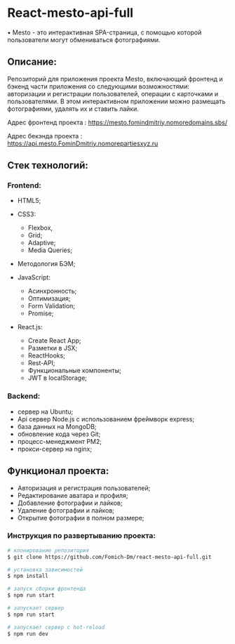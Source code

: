 # React-mesto-api-full

• Mesto - это интерактивная SPA-страница, с помощью которой пользователи могут обмениваться фотографиями.

## Описание:

Репозиторий для приложения проекта Mesto, включающий фронтенд и бэкенд части приложения со следующими возможностями: авторизации и регистрации пользователей, операции с карточками и пользователями. В этом интерактивном приложении можно размещать фотографиями, удалять их и ставить лайки.

Адрес фронтенд проекта :  https://mesto.fomindmitriy.nomoredomains.sbs/

Адрес бекэнда проекта : https://api.mesto.FominDmitriy.nomorepartiesxyz.ru


## Стек технологий:

### Frontend:

* HTML5;

* CSS3:
  - Flexbox,
  - Grid;
  - Adaptive;
  - Media Queries;

* Методология БЭМ;

* JavaScript:
    - Асинхронность;
    - Оптимизация;
    - Form Validation;
    - Promise;

* React.js:
  - Create React App;
  - Разметки в JSX;
  - ReactHooks;
  - Rest-API;
  - Функциональные компоненты;
  - JWT в localStorage;

### Backend:

  - сервер на Ubuntu;
  - Api сервер Node.js c использованием фреймворк express;
  - база данных на MongoDB;
  - обновление кода через Git;
  - процесс-менеджмент PM2;
  - прокси-сервер на nginx;

## Функционал проекта:

- Авторизация и регистрация пользователей;
- Редактирование аватара и профиля;
- Добавление фотографии и лайков;
- Удаление фотографии и лайков;
- Открытие фотографии в полном размере;

### Инструкция по развертыванию проекта:
```bash
# клонирование репозитория
$ git clone https://github.com/Fomich-Dm/react-mesto-api-full.git

# установка зависимостей
$ npm install

# запуск сборки фронтенда
$ npm run start

# запускает сервер
$ npm run start

# запускает сервер с hot-reload
$ npm run dev